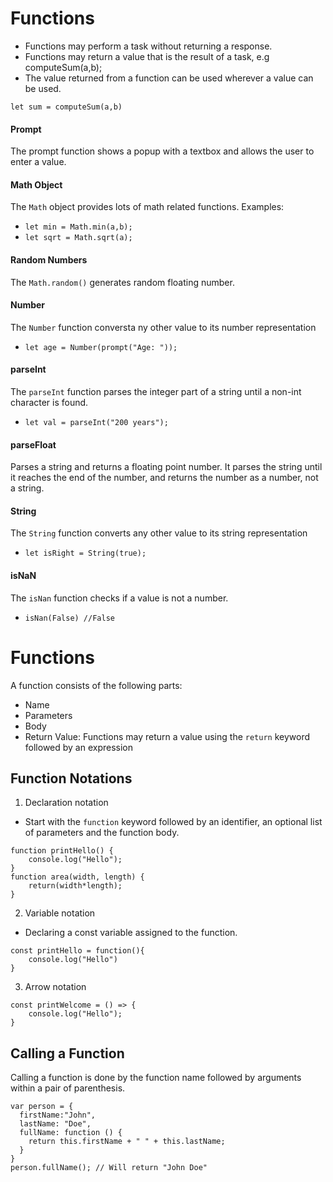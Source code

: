 # Functions

- Functions may perform a task without returning a response.
- Functions may return a value that is the result of a task, e.g computeSum(a,b);
- The value returned from a function can be used wherever a value can be used.
```
let sum = computeSum(a,b)
```

#### Prompt
The prompt function shows a popup with a textbox and allows the user to enter a value.

#### Math Object
The ```Math``` object provides lots of math related functions.
Examples:
- ```let min = Math.min(a,b);```
- ```let sqrt = Math.sqrt(a);```

#### Random Numbers
The ```Math.random()``` generates random floating number.

#### Number
The ```Number``` function conversta ny other value to its number representation
- ```let age = Number(prompt("Age: "));```

#### parseInt
The ```parseInt``` function parses the integer part of a string until a non-int character is found.
- ```let val = parseInt("200 years");```

#### parseFloat
Parses a string and returns a floating point number. It parses the string until it reaches the end of the number, and returns the number as a number, not a string. 

#### String
The ```String``` function converts any other value to its string representation
- ```let isRight = String(true);```

#### isNaN
The ```isNan``` function checks if a value is not a number.
- ```isNan(False) //False```

# Functions
A function consists of the following parts:
- Name
- Parameters
- Body
- Return Value: Functions may return a value using the ```return``` keyword followed by an expression

## Function Notations
1. Declaration notation
- Start with the ```function``` keyword followed by an identifier, an optional list of parameters and the function body.
```
function printHello() {
    console.log("Hello");
}
function area(width, length) {
    return(width*length);
}
```

2. Variable notation
- Declaring a const variable assigned to the function.
``` 
const printHello = function(){
    console.log("Hello")
}
```

3. Arrow notation
```
const printWelcome = () => {
    console.log("Hello");
}
```

## Calling a Function
Calling a function is done by the function name followed by arguments within a pair of parenthesis.
```
var person = {
  firstName:"John",
  lastName: "Doe",
  fullName: function () {
    return this.firstName + " " + this.lastName;
  }
}
person.fullName(); // Will return "John Doe"
```